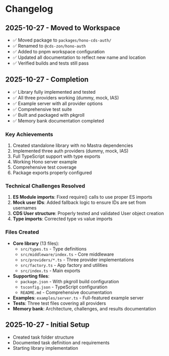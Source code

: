 # Changelog

## 2025-10-27 - Moved to Workspace
- ✅ Moved package to `packages/hono-cds-auth/`
- ✅ Renamed to `@cds-zon/hono-auth`
- ✅ Added to pnpm workspace configuration
- ✅ Updated all documentation to reflect new name and location
- ✅ Verified builds and tests still pass

## 2025-10-27 - Completion
- ✅ Library fully implemented and tested
- ✅ All three providers working (dummy, mock, IAS)
- ✅ Example server with all provider options
- ✅ Comprehensive test suite
- ✅ Built and packaged with pkgroll
- ✅ Memory bank documentation completed

### Key Achievements
1. Created standalone library with no Mastra dependencies
2. Implemented three auth providers (dummy, mock, IAS)
3. Full TypeScript support with type exports
4. Working Hono server example
5. Comprehensive test coverage
6. Package exports properly configured

### Technical Challenges Resolved
1. **ES Module imports**: Fixed require() calls to use proper ES imports
2. **Mock user IDs**: Added fallback logic to ensure IDs are set from usernames
3. **CDS User structure**: Properly tested and validated User object creation
4. **Type imports**: Corrected type vs value imports

### Files Created
- **Core library** (13 files):
  - `src/types.ts` - Type definitions
  - `src/middleware/index.ts` - Core middleware
  - `src/providers/*.ts` - Three provider implementations
  - `src/factory.ts` - App factory and utilities
  - `src/index.ts` - Main exports
- **Supporting files**:
  - `package.json` - With pkgroll build configuration
  - `tsconfig.json` - TypeScript configuration
  - `README.md` - Comprehensive documentation
- **Examples**: `examples/server.ts` - Full-featured example server
- **Tests**: Three test files covering all providers
- **Memory bank**: Architecture, challenges, and results documentation

## 2025-10-27 - Initial Setup
- Created task folder structure
- Documented task definition and requirements
- Starting library implementation

